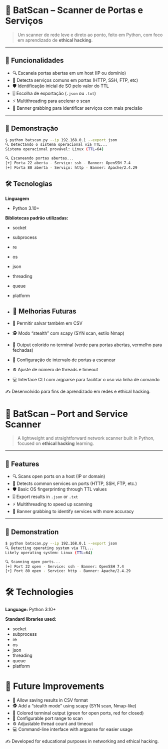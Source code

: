 # 🦇 BatScan – Scanner de Portas e Serviços

> Um scanner de rede leve e direto ao ponto, feito em Python, com foco em aprendizado de **ethical hacking**.

---

## 📌 Funcionalidades

- 🔍 Escaneia portas abertas em um host (IP ou domínio)  
- 📌 Detecta serviços comuns em portas (HTTP, SSH, FTP, etc)  
- 🛡️ Identificação inicial de SO pelo valor do TTL  
- 🎚️ Escolha de exportação (`.json` ou `.txt`)  
- ⚡ Multithreading para acelerar o scan  
- 📜 Banner grabbing para identificar serviços com mais precisão  

---

## 🧪 Demonstração

```bash
$ python batscan.py --ip 192.168.0.1 --export json
🔍 Detectando o sistema operacional via TTL...
Sistema operacional provável: Linux (TTL=64)

🔍 Escaneando portas abertas...
[+] Porta 22 aberta - Serviço: ssh - Banner: OpenSSH 7.4
[+] Porta 80 aberta - Serviço: http - Banner: Apache/2.4.29
```

## 🛠️ Tecnologias

**Linguagem**
- Python 3.10+

**Bibliotecas padrão utilizadas:** 
- socket
- subprocess
- re
- os
- json
- threading
- queue
- platform

- ## 🔮 Melhorias Futuras
- 📂 Permitir salvar também em CSV
- 🕵️ Modo “stealth” com scapy (SYN scan, estilo Nmap)
- 🎨 Output colorido no terminal (verde para portas abertas, vermelho para fechadas)
- 🎯 Configuração de intervalo de portas a escanear
- ⚙️ Ajuste de número de threads e timeout
- 💻 Interface CLI com argparse para facilitar o uso via linha de comando

✍️ Desenvolvido para fins de aprendizado em redes e ethical hacking.



# 🦇 BatScan – Port and Service Scanner

> A lightweight and straightforward network scanner built in Python, focused on **ethical hacking** learning.

---

## 📌 Features

- 🔍 Scans open ports on a host (IP or domain)  
- 📌 Detects common services on ports (HTTP, SSH, FTP, etc.)  
- 🛡️ Basic OS fingerprinting through TTL values  
- 🎚️ Export results in `.json` or `.txt`  
- ⚡ Multithreading to speed up scanning  
- 📜 Banner grabbing to identify services with more accuracy  

---

## 🧪 Demonstration

```bash
$ python batscan.py --ip 192.168.0.1 --export json
🔍 Detecting operating system via TTL...
Likely operating system: Linux (TTL=64)

🔍 Scanning open ports...
[+] Port 22 open - Service: ssh - Banner: OpenSSH 7.4
[+] Port 80 open - Service: http - Banner: Apache/2.4.29
```
# 🛠️ Technologies

**Language:**
Python 3.10+

**Standard libraries used:**
- socket
- subprocess
- re
- os
- json
- threading
- queue
- platform

# 🔮 Future Improvements
- 📂 Allow saving results in CSV format
- 🕵️ Add a “stealth mode” using scapy (SYN scan, Nmap-like)
- 🎨 Colored terminal output (green for open ports, red for closed)
- 🎯 Configurable port range to scan
- ⚙️ Adjustable thread count and timeout
- 💻 Command-line interface with argparse for easier usage

✍️ Developed for educational purposes in networking and ethical hacking.
